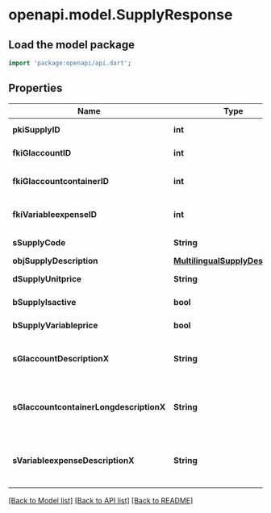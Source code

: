 # openapi.model.SupplyResponse

## Load the model package
```dart
import 'package:openapi/api.dart';
```

## Properties
Name | Type | Description | Notes
------------ | ------------- | ------------- | -------------
**pkiSupplyID** | **int** | The unique ID of the Supply | 
**fkiGlaccountID** | **int** | The unique ID of the Glaccount | [optional] 
**fkiGlaccountcontainerID** | **int** | The unique ID of the Glaccountcontainer | [optional] 
**fkiVariableexpenseID** | **int** | The unique ID of the Variableexpense | 
**sSupplyCode** | **String** | The code of the Supply | 
**objSupplyDescription** | [**MultilingualSupplyDescription**](MultilingualSupplyDescription.md) |  | 
**dSupplyUnitprice** | **String** | The unit price of the Supply | 
**bSupplyIsactive** | **bool** | Whether the supply is active or not | 
**bSupplyVariableprice** | **bool** | Whether if the price is variable | 
**sGlaccountDescriptionX** | **String** | The Description for the Glaccount in the language of the requester | [optional] 
**sGlaccountcontainerLongdescriptionX** | **String** | The Description for the Glaccountcontainer in the language of the requester | [optional] 
**sVariableexpenseDescriptionX** | **String** | The description of the Variableexpense in the language of the requester | [optional] 

[[Back to Model list]](../README.md#documentation-for-models) [[Back to API list]](../README.md#documentation-for-api-endpoints) [[Back to README]](../README.md)


